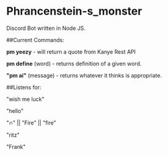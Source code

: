 # Phrancenstein-s_monster
Discord Bot written in Node JS.

##Current Commands:

<b>pm yeezy</b> - will return a quote from Kanye Rest API

<b>pm define</b> (word) - returns definition of a given word. 

<b>"pm ai"</b> (message) - returns whatever it thinks is appropriate. 

##Listens for:

"wish me luck"

"hello"

"🔥" || "Fire" || "fire"

"ritz"

"Frank"


